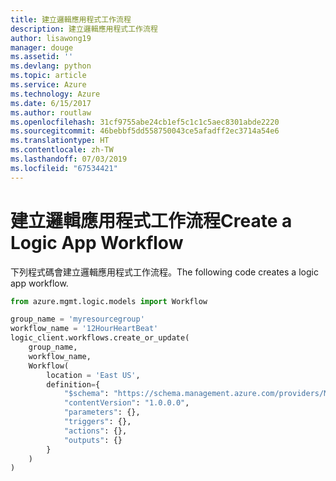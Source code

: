 ```yaml
---
title: 建立邏輯應用程式工作流程
description: 建立邏輯應用程式工作流程
author: lisawong19
manager: douge
ms.assetid: ''
ms.devlang: python
ms.topic: article
ms.service: Azure
ms.technology: Azure
ms.date: 6/15/2017
ms.author: routlaw
ms.openlocfilehash: 31cf9755abe24cb1ef5c1c1c5aec8301abde2220
ms.sourcegitcommit: 46bebbf5dd558750043ce5afadff2ec3714a54e6
ms.translationtype: HT
ms.contentlocale: zh-TW
ms.lasthandoff: 07/03/2019
ms.locfileid: "67534421"
---
```

# <a name="create-a-logic-app-workflow"></a><span data-ttu-id="56ba8-103">建立邏輯應用程式工作流程</span><span class="sxs-lookup"><span data-stu-id="56ba8-103">Create a Logic App Workflow</span></span>

<span data-ttu-id="56ba8-104">下列程式碼會建立邏輯應用程式工作流程。</span><span class="sxs-lookup"><span data-stu-id="56ba8-104">The following code creates a logic app workflow.</span></span>

```python
from azure.mgmt.logic.models import Workflow

group_name = 'myresourcegroup'
workflow_name = '12HourHeartBeat'
logic_client.workflows.create_or_update(
    group_name,
    workflow_name,
    Workflow(
        location = 'East US',
        definition={
            "$schema": "https://schema.management.azure.com/providers/Microsoft.Logic/schemas/2016-06-01/workflowdefinition.json#",
            "contentVersion": "1.0.0.0",
            "parameters": {},
            "triggers": {},
            "actions": {},
            "outputs": {}
        }
    )
)
```

